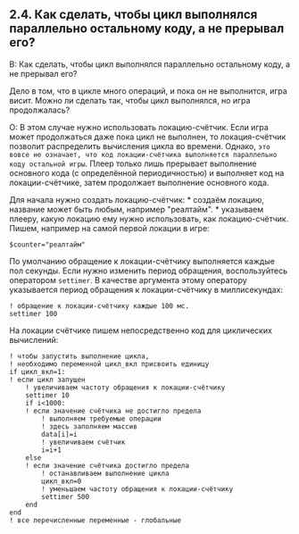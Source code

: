 ## 2.4. Как сделать, чтобы цикл выполнялся параллельно остальному коду, а не прерывал его?
<!-- [:faq_02_04] -->

В: Как сделать, чтобы цикл выполнялся параллельно остальному коду, а не прерывал его?

Дело в том, что в цикле много операций, и пока он не выполнится, игра висит. Можно ли сделать так, чтобы цикл выполнялся, но игра продолжалась?

О:
В этом случае нужно использовать локацию-счётчик. Если игра может продолжаться даже пока цикл не выполнен, то локация-счётчик позволит распределить вычисления цикла во времени. Однако, `это вовсе не означает, что код локации-счётчика выполняется параллельно коду остальной игры`. Плеер только лишь прерывает выполнение основного кода (с определённой периодичностью) и выполняет код на локации-счётчике, затем продолжает выполнение основного кода.

Для начала нужно создать локацию-счётчик:
	* создаём локацию, название может быть любым, например "реалтайм".
	* указываем плееру, какую локацию ему нужно использовать, как локацию-счётчик. Пишем, например на самой первой локации в игре:

```qsp
$counter="реалтайм"
```

По умолчанию обращение к локации-счётчику выполняется каждые пол секунды. Если нужно изменить период обращения, воспользуйтесь оператором `settimer`. В качестве аргумента этому оператору указывается период обращения к локации-счётчику в миллисекундах:
```qsp
! обращение к локации-счётчику каждые 100 мс.
settimer 100
```
На локации счётчике пишем непосредственно код для циклических вычислений:
```qsp		
! чтобы запустить выполнение цикла,
! необходимо переменной цикл_вкл присвоить единицу
if цикл_вкл=1:
! если цикл запущен
	! увеличиваем частоту обращения к локации-счётчику
	settimer 10
	if i<1000:
	! если значение счётчика не достигло предела
		! выполняем требуемые операции
		! здесь заполняем массив
		data[i]=i
		! увеличиваем счётчик
		i=i+1
	else
	! если значение счётчика достигло предела
		! останавливаем выполнение цикла
		цикл_вкл=0
		! уменьшаем частоту обращения к локации-счётчику
		settimer 500
	end
end
! все перечисленные переменные - глобальные
```
